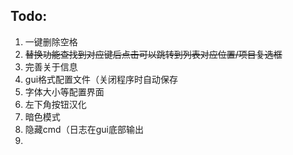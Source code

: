 ## Todo:

1. 一键删除空格
2. ~~替换功能查找到对应键后点击可以跳转到列表对应位置/项目复选框~~
3. 完善关于信息
4. gui格式配置文件（关闭程序时自动保存
5. 字体大小等配置界面
6. 左下角按钮汉化
7. 暗色模式
8. 隐藏cmd（日志在gui底部输出
9.
